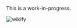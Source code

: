 This is a work-in-progress.

![wikify](https://user-images.githubusercontent.com/74776553/105125584-ba366800-5aaa-11eb-8f92-dd0615aa5c76.gif)
